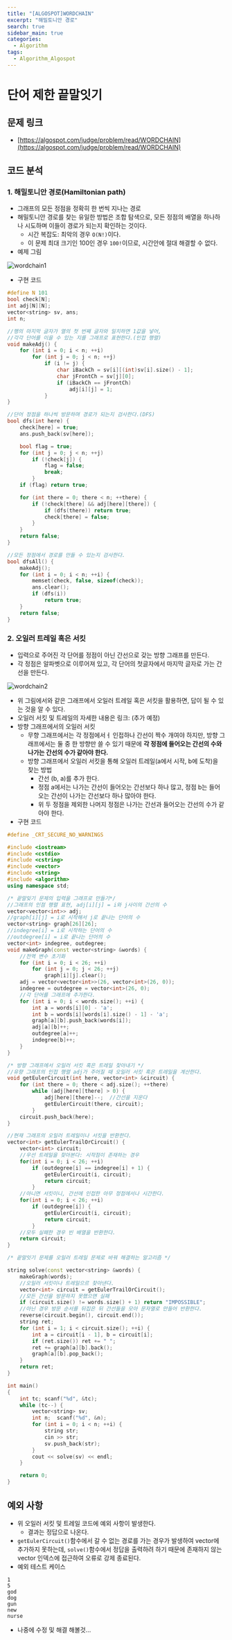 ```yaml
---
title: "[ALGOSPOT]WORDCHAIN"
excerpt: "해밀토니안 경로"
search: true
sidebar_main: true
categories:
  - Algorithm
tags:
  - Algorithm_Algospot
---
```


# 단어 제한 끝말잇기

## 문제 링크
- [https://algospot.com/judge/problem/read/WORDCHAIN](https://algospot.com/judge/problem/read/WORDCHAIN)

## 코드 분석
### 1. 해밀토니안 경로(Hamiltonian path)
- 그래프의 모든 정점을 정확히 한 번씩 지나는 경로
- 해밀토니안 경로를 찾는 유일한 방법은 조합 탐색으로, 모든 정점의 배열을 하나하나 시도하며 이들이 경로가 되는지 확인하는 것이다.
  - 시간 복잡도: 최악의 경우 ```O(N!)```이다.
  - 이 문제 최대 크기인 100인 경우 ```100!```이므로, 시간안에 절대 해결할 수 없다.
- 예제 그림

![wordchain1](https://user-images.githubusercontent.com/34755287/46850104-7402f080-ce2d-11e8-8b50-48344ec6a7b5.JPG)

- 구현 코드

```cpp
#define N 101
bool check[N];
int adj[N][N];
vector<string> sv, ans;
int n;

//행의 마지막 글자가 열의 첫 번째 글자와 일치하면 1값을 넣어,
//각각 단어를 이을 수 있는 지를 그래프로 표현한다.(인접 행렬)
void makeAdj() {
	for (int i = 0; i < n; ++i)
		for (int j = 0; j < n; ++j)
			if (i != j) {
				char iBackCh = sv[i][(int)sv[i].size() - 1];
				char jFrontCh = sv[j][0];
				if (iBackCh == jFrontCh)
					adj[i][j] = 1;
			}
}

//단어 정점을 하나씩 방문하며 경로가 되는지 검사한다.(DFS)
bool dfs(int here) {
	check[here] = true;
	ans.push_back(sv[here]);

	bool flag = true;
	for (int j = 0; j < n; ++j)
		if (!check[j]) {
			flag = false;
			break;
		}
	if (flag) return true;

	for (int there = 0; there < n; ++there) {
		if (!check[there] && adj[here][there]) {
			if (dfs(there)) return true;
			check[there] = false;
		}
	}
	return false;
}

//모든 정점에서 경로를 만들 수 있는지 검사한다.
bool dfsAll() {
	makeAdj();
	for (int i = 0; i < n; ++i) {
		memset(check, false, sizeof(check));
		ans.clear();
		if (dfs(i))
			return true;
	}
	return false;
}
```

### 2. 오일러 트레일 혹은 서킷
- 입력으로 주어진 각 단어를 정점이 아닌 간선으로 갖는 방향 그래프를 만든다.
- 각 정점은 알파벳으로 이루어져 있고, 각 단어의 첫글자에서 마지막 글자로 가는 간선을 만든다.

![wordchain2](https://user-images.githubusercontent.com/34755287/46850105-749b8700-ce2d-11e8-9c4a-e2836a595bfd.JPG)

- 위 그림에서와 같은 그래프에서 오일러 트레일 혹은 서킷을 활용하면, 답이 될 수 있는 것을 알 수 있다.
- 오일러 서킷 및 트레일의 자세한 내용은 링크: (추가 예정)
- 방향 그래프에서의 오일러 서킷
  - 무향 그래프에서는 각 정점에서ㅓ 인접하나 간선이 짝수 개여야 하지만, 방향 그래프에서는 둘 중 한 방향만 쓸 수 있기 때문에 **각 정점에 들어오는 간선의 수와 나가는 간선의 수가 같아야 한다.**
  - 방향 그래프에서 오일러 서킷을 통해 오일러 트레일(a에서 시작, b에 도착)을 찾는 방법
    - 간선 (b, a)를 추가 한다.
    - 정점 a에서는 나가는 간선이 들어오는 간선보다 하나 많고, 정점 b는 들어오는 간선이 나가는 간선보다 하나 많아야 한다.
    - 위 두 정점을 제외한 나머지 정점은 나가는 간선과 들어오는 간선의 수가 같아야 한다.
- 구현 코드

```cpp
#define _CRT_SECURE_NO_WARNINGS

#include <iostream>
#include <cstdio>
#include <cstring>
#include <vector>
#include <string>
#include <algorithm>
using namespace std;

/* 끝말잊기 문제의 입력을 그래프로 만들기*/
//그래프의 인점 행렬 표현, adj[i][j] = i와 j사이의 간선의 수
vector<vector<int>> adj;
//graph[i][j] = i로 시작해서 j로 끝나는 단어의 수
vector<string> graph[26][26];
//indegree[i] = i로 시작하는 단어의 수
//outdegree[i] = i로 끝나는 단어의 수
vector<int> indegree, outdegree;
void makeGraph(const vector<string> &words) {
	//전역 변수 초기화
	for (int i = 0; i < 26; ++i)
		for (int j = 0; j < 26; ++j)
			graph[i][j].clear();
	adj = vector<vector<int>>(26, vector<int>(26, 0));
	indegree = outdegree = vector<int>(26, 0);
	//각 단어를 그래프에 추가한다.
	for (int i = 0; i < words.size(); ++i) {
		int a = words[i][0] - 'a';
		int b = words[i][words[i].size() - 1] - 'a';
		graph[a][b].push_back(words[i]);
		adj[a][b]++;
		outdegree[a]++;
		indegree[b]++;
	}
}

/* 방향 그래프에서 오일러 서킷 혹은 트레일 찾아내기 */
//유향 그래프의 인접 행렬 adj가 주어질 때 오일러 서킷 혹은 트레일을 계산한다.
void getEulerCircuit(int here, vector<int> &circuit) {
	for (int there = 0; there < adj.size(); ++there)
		while (adj[here][there] > 0) {
			adj[here][there]--;  //간선을 지운다
			getEulerCircuit(there, circuit);
		}
	circuit.push_back(here);
}

//현재 그래프의 오일러 트레일이나 서킷을 반환한다.
vector<int> getEulerTrailOrCircuit() {
	vector<int> circuit;
	//우선 트레일을 찾아본다: 시작점이 존재하는 경우
	for(int i = 0; i < 26; ++i)
		if (outdegree[i] == indegree[i] + 1) {
			getEulerCircuit(i, circuit);
			return circuit;
		}
	//아니면 서킷이니, 간선에 인접한 아무 정점에서나 시간한다.
	for(int i = 0; i < 26; ++i)
		if (outdegree[i]) {
			getEulerCircuit(i, circuit);
			return circuit;
		}
	//모두 실패한 경우 빈 배열을 반환한다.
	return circuit;
}

/* 끝말잇기 문제를 오일러 트레일 문제로 바꿔 해결하는 알고리즘 */

string solve(const vector<string> &words) {
	makeGraph(words);
	//오일러 서킷이나 트레일으르 찾아낸다.
	vector<int> circuit = getEulerTrailOrCircuit();
	//모든 간선을 방문하지 못했으면 실패
	if (circuit.size() != words.size() + 1) return "IMPOSSIBLE";
	//아닌 경우 방문 순서를 뒤집은 뒤 간선들을 모아 문자열로 만들어 반환한다.
	reverse(circuit.begin(), circuit.end());
	string ret;
	for (int i = 1; i < circuit.size(); ++i) {
		int a = circuit[i - 1], b = circuit[i];
		if (ret.size()) ret += " ";
		ret += graph[a][b].back();
		graph[a][b].pop_back();
	}
	return ret;
}

int main()
{
	int tc; scanf("%d", &tc);
	while (tc--) {
		vector<string> sv;
		int n;  scanf("%d", &n);
		for (int i = 0; i < n; ++i) {
			string str;
			cin >> str;
			sv.push_back(str);
		}
		cout << solve(sv) << endl;
	}

	return 0;
}
```

## 예외 사항
- 위 오일러 서킷 및 트레일 코드에 예외 사항이 발생한다.
  - 결과는 정답으로 나온다.
- ```getEulerCircuit()```함수에서 갈 수 없는 경로를 가는 경우가 발생하여 vector에 추가하지 못하는데, ```solve()```함수에서 정답을 출력하려 하기 때문에 존재하지 않는 vector 인덱스에 접근하여 오류로 강제 종료된다.
- 예외 테스트 케이스

```
1
5
god
dog
gun
new
nurse
```
- 나중에 수정 및 해결 해볼것...
